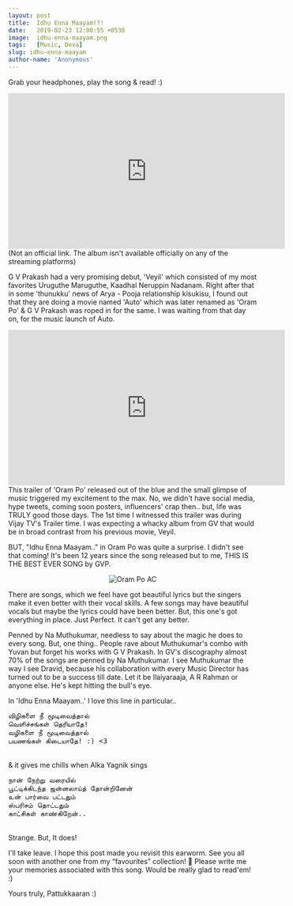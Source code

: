 ```yaml
---
layout: post
title:  Idhu Enna Maayam!?!
date:   2019-02-23 12:00:55 +0530
image:  idhu-enna-maayam.png
tags:   [Music, Deva]
slug: idhu-enna-maayam
author-name: 'Anonymous'
---
```


Grab your headphones, play the song & read! :)

<iframe width="560" height="315" src="https://www.youtube.com/embed/Mu7hvFjnkDU?controls=0" frameborder="0" allow="accelerometer; autoplay; encrypted-media; gyroscope; picture-in-picture" allowfullscreen></iframe>
<br>
(Not an official link. The album isn't available officially on any of the streaming platforms)

G V Prakash had a very promising debut, 'Veyil' which consisted of my most favorites Uruguthe Maruguthe, Kaadhal Neruppin Nadanam. Right after that in some 'thunukku' news of Arya - Pooja relationship kisukisu, I found out that they are doing a movie named 'Auto' which was later renamed as 'Oram Po' & G V Prakash was roped in for the same. I was waiting from that day on, for the music launch of Auto. 

<iframe width="560" height="315" src="https://www.youtube.com/embed/eDLUp6rALgc?controls=0" frameborder="0" allow="accelerometer; autoplay; encrypted-media; gyroscope; picture-in-picture" allowfullscreen></iframe>
<br>
This trailer of 'Oram Po' released out of the blue and the small glimpse of music triggered my excitement to the max. No, we didn't have social media, hype tweets, coming soon posters, influencers' crap then.. but, life was TRULY good those days. The 1st time I witnessed this trailer was during Vijay TV's Trailer time. I was expecting a whacky album from GV that would be in broad contrast from his previous movie, Veyil. 

BUT, "Idhu Enna Maayam.." in Oram Po was quite a surprise. I didn't see that coming! It's been 12 years since the song released but to me, THIS IS THE BEST EVER SONG by GVP. 

<p style="text-align: center;"><img src="https://pattukkaaran.in/img/oram-po-cover.png" alt="Oram Po AC" class="img-responsive reveal-in"></p>

There are songs, which we feel have got beautiful lyrics but the singers make it even better with their vocal skills.  A few songs may have beautiful vocals but maybe the lyrics could have been better. But, this one's got everything in place. Just Perfect. It can't get any better. 

Penned by Na Muthukumar, needless to say about the magic he does to every song. But, one thing.. People rave about Muthukumar's combo with Yuvan but forget his works with G V Prakash. In GV's discography almost 70% of the songs are penned by Na Muthukumar. I see Muthukumar the way I see Dravid, because his collaboration with every Music Director has turned out to be a success till date. Let it be Ilaiyaraaja, A R Rahman or anyone else. He's kept hitting the bull's eye. 

In 'Idhu Enna Maayam..' I love this line in particular..

<pre>
விழிகளை நீ மூடிவைத்தால்
வெளிச்சங்கள் தெரியாதே! 
வழிகளை நீ மூடிவைத்தால்
பயணங்கள் கிடையாதே! :) <3
</pre>
<br>
& it gives me chills when Alka Yagnik sings

<pre>
நான் நேற்று வரையில்
பூட்டிக்கிடந்த ஜன்னலாய்த் தோன்றினேன்
உன் பார்வை பட்டதும்
ஸ்பரிசம் தொட்டதும்
காட்சிகள் காண்கிறேன்..
</pre>
<br>
Strange. But, It does! 

I'll take leave. I hope this post made you revisit this earworm. See you all soon with another one from my “favourites” collection! 🙂 Please write me your memories associated with this song. Would be really glad to read'em! :)

Yours truly, Pattukkaaran :)

